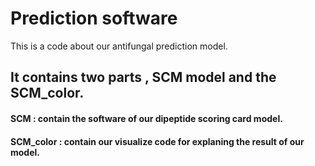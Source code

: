 Prediction software
========
This is a code about our antifungal prediction model.

## It contains two parts , SCM model and the SCM_color.

#### SCM : contain the software of our dipeptide scoring card model.

#### SCM_color : contain our visualize code for explaning the result of our model.
